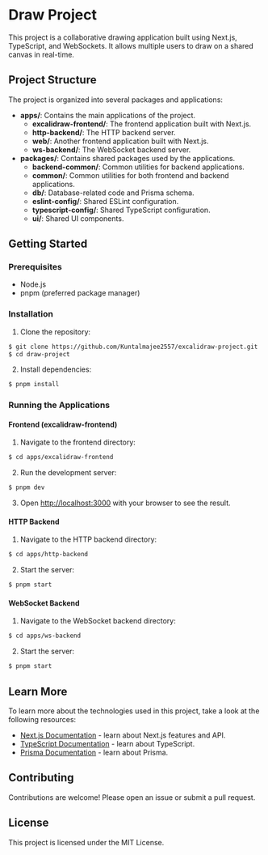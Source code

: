 # Draw Project

This project is a collaborative drawing application built using Next.js, TypeScript, and WebSockets. It allows multiple users to draw on a shared canvas in real-time.

## Project Structure

The project is organized into several packages and applications:

- **apps/**: Contains the main applications of the project.
  - **excalidraw-frontend/**: The frontend application built with Next.js.
  - **http-backend/**: The HTTP backend server.
  - **web/**: Another frontend application built with Next.js.
  - **ws-backend/**: The WebSocket backend server.
- **packages/**: Contains shared packages used by the applications.
  - **backend-common/**: Common utilities for backend applications.
  - **common/**: Common utilities for both frontend and backend applications.
  - **db/**: Database-related code and Prisma schema.
  - **eslint-config/**: Shared ESLint configuration.
  - **typescript-config/**: Shared TypeScript configuration.
  - **ui/**: Shared UI components.

## Getting Started

### Prerequisites

- Node.js
- pnpm (preferred package manager)

### Installation

1. Clone the repository:

```bash
$ git clone https://github.com/Kuntalmajee2557/excalidraw-project.git
$ cd draw-project
```

2. Install dependencies:

```bash
$ pnpm install
```

### Running the Applications

#### Frontend (excalidraw-frontend)

1. Navigate to the frontend directory:

```bash
$ cd apps/excalidraw-frontend
```

2. Run the development server:

```bash
$ pnpm dev
```

3. Open [http://localhost:3000](http://localhost:3000) with your browser to see the result.

#### HTTP Backend

1. Navigate to the HTTP backend directory:

```bash
$ cd apps/http-backend
```

2. Start the server:

```bash
$ pnpm start
```

#### WebSocket Backend

1. Navigate to the WebSocket backend directory:

```bash
$ cd apps/ws-backend
```

2. Start the server:

```bash
$ pnpm start
```

## Learn More

To learn more about the technologies used in this project, take a look at the following resources:

- [Next.js Documentation](https://nextjs.org/docs) - learn about Next.js features and API.
- [TypeScript Documentation](https://www.typescriptlang.org/docs/) - learn about TypeScript.
- [Prisma Documentation](https://www.prisma.io/docs/) - learn about Prisma.

## Contributing

Contributions are welcome! Please open an issue or submit a pull request.

## License

This project is licensed under the MIT License.
